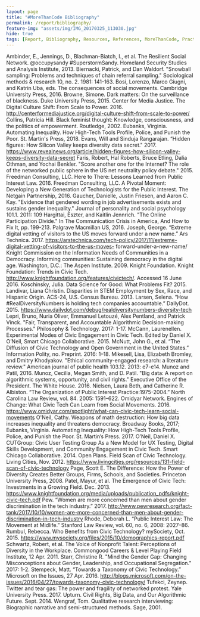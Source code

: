 ```yaml
---
layout: page
title: "#MoreThanCode Bibliography"
permalink: /report/bibliography/
feature-img: "assets/img/IMG_20170325_113030.jpg"
hide: true
tags: [Report, Bibliography, Resources, References, MoreThanCode, Practitioners, Experiences, Stories]
---
```


Ambinder, E., Jennings, D., Blachman-Biatch, I., et al. The Resilient Social Network. @occupysandy #SuperstormSandy. Homeland Security Studies and Analysis Institute, 2013.
Biernacki, Patrick, and Dan Waldorf. "Snowball sampling: Problems and techniques of chain referral sampling." Sociological methods & research 10, no. 2. 1981: 141-163.
Bosi, Lorenzo, Marco Giugni, and Katrin Uba, eds. The consequences of social movements. Cambridge University Press, 2016.
Browne, Simone. Dark matters: On the surveillance of blackness. Duke University Press, 2015. Center for Media Justice. The Digital Culture Shift: From Scale to Power. 2016.
http://centerformediajustice.org/digital-culture-shift-from-scale-to-power/
Collins, Patricia Hill. Black feminist thought: Knowledge, consciousness, and the politics of empowerment. Routledge, 2002. Eubanks, Virginia. Automating Inequality. How High-Tech Tools Profile, Police, and Punish the Poor. St.
Martin's Press, 2018.
Evans, Will and Sinduja Rangarajan. “Hidden figures: How Silicon Valley keeps diversity data secret." 2017.
https://www.revealnews.org/article/hidden-figures-how-silicon-valley-keeps-diversity-data-secret
Faris, Robert, Hal Roberts, Bruce Etling, Dalia Othman, and Yochai Benkler. "Score another one for the Internet? The role of the networked public sphere in the US net neutrality policy debate." 2015.
Freedman Consulting, LLC. Here to There: Lessons Learned from Public Interest Law. 2016.
Freedman Consulting, LLC. A Pivotal Moment: Developing a New Generation of Technologists for the Public Interest. The
Netgain Partnership, 2016.
Gaucher, Danielle, Justin Friesen, and Aaron C. Kay. "Evidence that gendered wording in job advertisements exists and sustains gender inequality." Journal of personality and social psychology 101.1. 2011: 109
Hargittai, Eszter, and Kaitlin Jennrich. "The Online Participation Divide." In The Communication Crisis in America, And How to Fix It, pp. 199-213. Palgrave Macmillan US, 2016.
Joseph, George. “Extreme digital vetting of visitors to the US moves forward under a new name.” Ars Technica. 2017. https://arstechnica.com/tech-policy/2017/11/extreme-digital-vetting-of-visitors-to-the-us-moves- forward-under-a-new-name/
Knight Commission on the Information Needs of Communities in a Democracy. Informing communities: Sustaining democracy in the digital age. Washington, D.C.: The Aspen Institute. 2009.
Knight Foundation. Knight Foundation: Trends in Civic Tech. http://www.knightfoundation.org/features/civictech/. Accessed 16 June 2016.
Koschinsky, Julia. Data Science for Good: What Problems Fit? 2015.
Landivar, Liana Christin. Disparities in STEM Employment by Sex, Race, and Hispanic Origin. ACS-24, U.S. Census
Bureau. 2013.
Larsen, Selena. “How #RealDiversityNumbers is holding tech companies accountable.” DailyDot. 2015.
https://www.dailydot.com/debug/realdiversitynumbers-diversity-tech
Lepri, Bruno, Nuria Oliver, Emmanuel Letouzé, Alex Pentland, and Patrick Vinck. "Fair, Transparent, and Accountable Algorithmic Decision-making Processes." Philosophy & Technology. 2017: 1-17.
McCann, Laurenellen. Experimental Modes of Civic Engagement in Civic Tech. Edited by Daniel X. O’Neil, Smart Chicago Collaborative. 2015.
McNutt, John G., et al. “The Diffusion of Civic Technology and Open Government in the United States.” Information Polity, no. Preprint. 2016: 1–18.
Mikesell, Lisa, Elizabeth Bromley, and Dmitry Khodyakov. "Ethical community-engaged research: a literature review." American journal of public health 103.12. 2013: e7-e14.
Munoz and Patil, 2016. Munoz, Cecilia, Megan Smith, and D. Patil. "Big data: A report on algorithmic systems, opportunity, and civil rights." Executive Office of the President. The White House. 2016.
Nielsen, Laura Beth, and Catherine R. Albiston. “The Organization of Public Interest Practice:1975-2004.” North Carolina Law Review, vol. 84. 2005: 1591–622.
Omidyar Network. Engines of Change: What Civic Tech Can Learn from Social Movements. 2016. https://www.omidyar.com/spotlight/what-can-civic-tech-learn-social-movements
O'Neil, Cathy. Weapons of math destruction: How big data increases inequality and threatens democracy. Broadway Books, 2017; Eubanks, Virginia. Automating Inequality: How High-Tech Tools Profile, Police, and Punish the Poor. St. Martin’s Press. 2017.
O’Neil, Daniel X. CUTGroup: Civic User Testing Group As a New Model for UX Testing, Digital Skills Development, and Community Engagement in Civic Tech. Smart Chicago Collaborative. 2014.
Open Plans. Field Scan of Civic Technology. Living Cities, Nov. 2012. https://www.livingcities.org/resources/131-field-scan-of-civic-technology
Page, Scott E. The Difference: How the Power of Diversity Creates Better Groups, Firms, Schools, and Societies. Princeton University Press, 2008.
Patel, Mayur, et al. The Emergence of Civic Tech: Investments in a Growing Field. Dec. 2013. https://www.knightfoundation.org/media/uploads/publication_pdfs/knight-civic-tech.pdf
Pew. “Women are more concerned than men about gender discrimination in the tech industry.” 2017.
http://www.pewresearch.org/fact-tank/2017/10/10/women-are-more-concerned-than-men-about-gender-discrimination-in-tech-industry
Rhode, Deborah L. “Public Interest Law: The Movement at Midlife.” Stanford Law Review, vol. 60, no. 6, 2008: 2027–86. Rumbul, Rebecca. Who Benefits from Civic Technology? mySociety, Oct. 2015.
https://www.mysociety.org/files/2015/10/demographics-report.pdf
Schwartz, Robert, et al. The Voice of Nonprofit Talent: Perceptions of Diversity in the Workplace. Commongood Careers & Level Playing Field Institute, 12 Apr. 2011.
Starr, Christine R. "Mind the Gender Gap: Changing Misconceptions about Gender, Leadership, and Occupational Segregation." 2017: 1-2.
Stempeck, Matt. “Towards a Taxonomy of Civic Technology.” Microsoft on the Issues, 27 Apr. 2016.
http://blogs.microsoft.com/on-the-issues/2016/04/27/towards-taxonomy-civic-technology/
Tufekci, Zeynep. Twitter and tear gas: The power and fragility of networked protest. Yale University Press. 2017. Upturn. Civil Rights, Big Data, and Our Algorithmic Future. Sept. 2014.
Wengraf, Tom. Qualitative research interviewing: Biographic narrative and semi-structured methods. Sage, 2001.